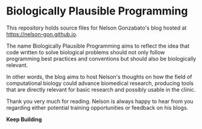 # Biologically Plausible Programming 

This repository holds source files for Nelson Gonzabato's blog hosted at 
https://nelson-gon.github.io. 

The name Biologically Plausible Programming aims to reflect the idea that code written to solve biological problems should not only follow programming best practices and conventions but should also be biologically relevant.

In other words, the blog aims to host Nelson's thoughts on how the field of computational biology could advance biomedical research, producing tools that are directly relevant for basic research and possibly usable in the clinic. 

Thank you very much for reading. Nelson is always happy to hear from you regarding either potential training opportunities or feedback on his blogs. 

**Keep Building**
